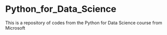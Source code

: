 # Python_for_Data_Science
This is a repository of codes from the Python for Data Science course from Microsoft
